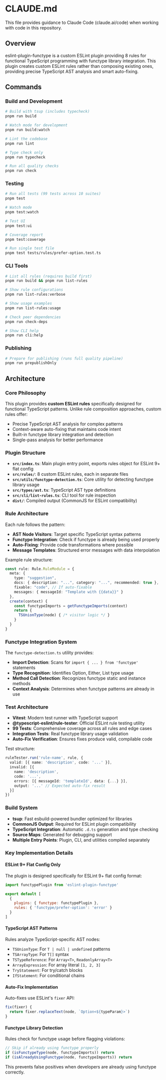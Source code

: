 # CLAUDE.md

This file provides guidance to Claude Code (claude.ai/code) when working with code in this repository.

## Overview

eslint-plugin-functype is a custom ESLint plugin providing 8 rules for functional TypeScript programming with functype library integration. This plugin creates custom ESLint rules rather than composing existing ones, providing precise TypeScript AST analysis and smart auto-fixing.

## Commands

### Build and Development
```bash
# Build with tsup (includes typecheck)
pnpm run build

# Watch mode for development
pnpm run build:watch

# Lint the codebase
pnpm run lint

# Type check only
pnpm run typecheck

# Run all quality checks
pnpm run check
```

### Testing
```bash
# Run all tests (99 tests across 10 suites)
pnpm test

# Watch mode
pnpm test:watch

# Test UI
pnpm test:ui

# Coverage report
pnpm test:coverage

# Run single test file
pnpm test tests/rules/prefer-option.test.ts
```

### CLI Tools
```bash
# List all rules (requires build first)
pnpm run build && pnpm run list-rules

# Show rule configurations
pnpm run list-rules:verbose  

# Show usage examples
pnpm run list-rules:usage

# Check peer dependencies
pnpm run check-deps

# Show CLI help
pnpm run cli:help
```

### Publishing
```bash
# Prepare for publishing (runs full quality pipeline)
pnpm run prepublishOnly
```

## Architecture

### Core Philosophy
This plugin provides **custom ESLint rules** specifically designed for functional TypeScript patterns. Unlike rule composition approaches, custom rules offer:
- Precise TypeScript AST analysis for complex patterns
- Context-aware auto-fixing that maintains code intent  
- Built-in functype library integration and detection
- Single-pass analysis for better performance

### Plugin Structure
- **`src/index.ts`**: Main plugin entry point, exports rules object for ESLint 9+ flat config
- **`src/rules/`**: 8 custom ESLint rules, each in separate files
- **`src/utils/functype-detection.ts`**: Core utility for detecting functype library usage
- **`src/types/ast.ts`**: TypeScript AST type definitions
- **`src/cli/list-rules.ts`**: CLI tool for rule inspection
- **`dist/`**: Compiled output (CommonJS for ESLint compatibility)

### Rule Architecture
Each rule follows the pattern:
- **AST Node Visitors**: Target specific TypeScript syntax patterns
- **Functype Integration**: Check if functype is already being used properly
- **Auto-Fixing**: Provide code transformations where possible
- **Message Templates**: Structured error messages with data interpolation

Example rule structure:
```typescript
const rule: Rule.RuleModule = {
  meta: {
    type: "suggestion",
    docs: { description: "...", category: "...", recommended: true },
    fixable: "code", // If auto-fixable
    messages: { messageId: "Template with {{data}}" }
  },
  create(context) {
    const functypeImports = getFunctypeImports(context)
    return {
      TSUnionType(node) { /* visitor logic */ }
    }
  }
}
```

### Functype Integration System
The `functype-detection.ts` utility provides:
- **Import Detection**: Scans for `import { ... } from 'functype'` statements
- **Type Recognition**: Identifies Option, Either, List type usage
- **Method Call Detection**: Recognizes functype static and instance methods
- **Context Analysis**: Determines when functype patterns are already in use

### Test Architecture
- **Vitest**: Modern test runner with TypeScript support
- **@typescript-eslint/rule-tester**: Official ESLint rule testing utility
- **99 Tests**: Comprehensive coverage across all rules and edge cases
- **Integration Tests**: Real functype library usage validation
- **Auto-Fix Verification**: Ensures fixes produce valid, compilable code

Test structure:
```typescript
ruleTester.run('rule-name', rule, {
  valid: [{ name: 'description', code: '...' }],
  invalid: [{ 
    name: 'description', 
    code: '...', 
    errors: [{ messageId: 'templateId', data: {...} }],
    output: '...' // Expected auto-fix result
  }]
})
```

### Build System
- **tsup**: Fast esbuild-powered bundler optimized for libraries
- **CommonJS Output**: Required for ESLint plugin compatibility
- **TypeScript Integration**: Automatic `.d.ts` generation and type checking
- **Source Maps**: Generated for debugging support
- **Multiple Entry Points**: Plugin, CLI, and utilities compiled separately

### Key Implementation Details

#### ESLint 9+ Flat Config Only
The plugin is designed specifically for ESLint 9+ flat config format:
```javascript
import functypePlugin from 'eslint-plugin-functype'

export default [
  {
    plugins: { functype: functypePlugin },
    rules: { 'functype/prefer-option': 'error' }
  }
]
```

#### TypeScript AST Patterns
Rules analyze TypeScript-specific AST nodes:
- `TSUnionType`: For `T | null | undefined` patterns
- `TSArrayType`: For `T[]` syntax  
- `TSTypeReference`: For `Array<T>`, `ReadonlyArray<T>`
- `ArrayExpression`: For array literal `[1, 2, 3]`
- `TryStatement`: For try/catch blocks
- `IfStatement`: For conditional chains

#### Auto-Fix Implementation
Auto-fixes use ESLint's `fixer` API:
```typescript
fix(fixer) {
  return fixer.replaceText(node, `Option<${typeParam}>`)
}
```

#### Functype Library Detection
Rules check for functype usage before flagging violations:
```typescript
// Skip if already using functype properly
if (isFunctypeType(node, functypeImports)) return
if (isAlreadyUsingFunctype(node, functypeImports)) return
```

This prevents false positives when developers are already using functype correctly.